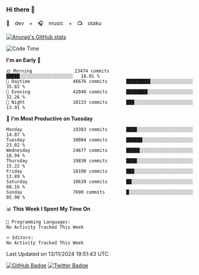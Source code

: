### Hi there 👋

🚀　dev　+　🎧　music　+　📺　otaku


[![Anurag's GitHub stats](https://github-readme-stats.vercel.app/api?username=koheitasaka&count_private=true&show_icons=true&theme=monokai)](https://github.com/koheitasaka/github-readme-stats)

<!--START_SECTION:waka-->
![Code Time](http://img.shields.io/badge/Code%20Time-1%2C161%20hrs%2023%20mins-blue)

**I'm an Early 🐤** 

```text
🌞 Morning                23474 commits       █████░░░░░░░░░░░░░░░░░░░░   18.01 % 
🌆 Daytime                46676 commits       █████████░░░░░░░░░░░░░░░░   35.82 % 
🌃 Evening                42040 commits       ████████░░░░░░░░░░░░░░░░░   32.26 % 
🌙 Night                  18133 commits       ███░░░░░░░░░░░░░░░░░░░░░░   13.91 % 
```
📅 **I'm Most Productive on Tuesday** 

```text
Monday                   19383 commits       ████░░░░░░░░░░░░░░░░░░░░░   14.87 % 
Tuesday                  30004 commits       ██████░░░░░░░░░░░░░░░░░░░   23.02 % 
Wednesday                24677 commits       █████░░░░░░░░░░░░░░░░░░░░   18.94 % 
Thursday                 19830 commits       ████░░░░░░░░░░░░░░░░░░░░░   15.22 % 
Friday                   18100 commits       ███░░░░░░░░░░░░░░░░░░░░░░   13.89 % 
Saturday                 10639 commits       ██░░░░░░░░░░░░░░░░░░░░░░░   08.16 % 
Sunday                   7690 commits        █░░░░░░░░░░░░░░░░░░░░░░░░   05.90 % 
```


📊 **This Week I Spent My Time On** 

```text
💬 Programming Languages: 
No Activity Tracked This Week

🔥 Editors: 
No Activity Tracked This Week
```


 Last Updated on 13/11/2024 19:51:43 UTC
<!--END_SECTION:waka-->

[![GitHub Badge](https://img.shields.io/badge/GitHub-100000?style=for-the-badge&logo=github&logoColor=white)](https://github.com/koheitasaka)
[![Twitter Badge](https://img.shields.io/badge/Twitter-1DA1F2?style=for-the-badge&logo=twitter&logoColor=white)](https://twitter.com/sleep_asleep_)
